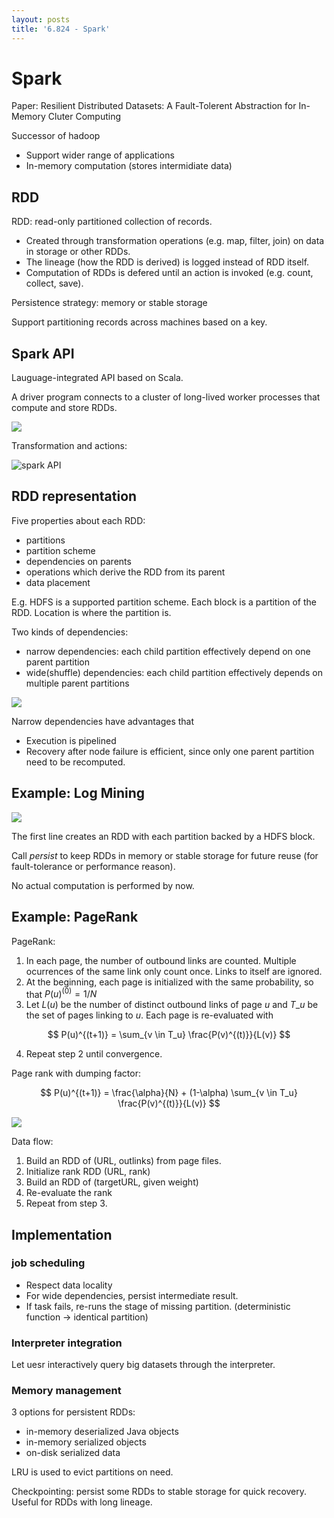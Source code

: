 ```yaml
---
layout: posts
title: '6.824 - Spark'
---
```

# Spark

Paper: Resilient Distributed Datasets: A Fault-Tolerent Abstraction for In-Memory Cluter Computing

Successor of hadoop
- Support wider range of applications
- In-memory computation (stores intermidiate data)

## RDD

RDD: read-only partitioned collection of records.

- Created through transformation operations (e.g. map, filter, join) on data in storage or other RDDs.
- The lineage (how the RDD is derived) is logged instead of RDD itself.
- Computation of RDDs is defered until an action is invoked (e.g. count, collect, save).

Persistence strategy: memory or stable storage

Support partitioning records across machines based on a key.

## Spark API

Lauguage-integrated API based on Scala.

A driver program connects to a cluster of long-lived worker processes that compute and store RDDs.

![](/assets/images/theses/spark-fig2.png)

Transformation and actions:

![spark API](/assets/images/theses/spark-api.png)

## RDD representation

Five properties about each RDD:

- partitions
- partition scheme
- dependencies on parents
- operations which derive the RDD from its parent
- data placement

E.g. HDFS is a supported partition scheme. Each block is a partition of the RDD. Location is where the partition is.

Two kinds of dependencies:

- narrow dependencies: each child partition effectively depend on one parent partition
- wide(shuffle) dependencies: each child partition effectively depends on multiple parent partitions

![](/assets/images/theses/spark-fig4.png)

Narrow dependencies have advantages that

- Execution is pipelined
- Recovery after node failure is efficient, since only one parent partition need to be recomputed.

## Example: Log Mining

![](/assets/images/theses/spark-fig1.png)

The first line creates an RDD with each partition backed by a HDFS block.

Call *persist* to keep RDDs in memory or stable storage for future reuse (for fault-tolerance or performance reason).

No actual computation is performed by now.

## Example: PageRank

PageRank:

1. In each page, the number of outbound links are counted. Multiple ocurrences of the same link only count once. Links to itself are ignored.
2. At the beginning, each page is initialized with the same probability, so that $P(u)^{(0)} = 1/N$
3. Let $L(u)$ be the number of distinct outbound links of page $u$ and $T\_u$ be the set of pages linking to $u$. Each page is re-evaluated with

$$
P(u)^{(t+1)} = \sum_{v \in T_u} \frac{P(v)^{(t)}}{L(v)}
$$

4. Repeat step 2 until convergence.

Page rank with dumping factor:

$$
P(u)^{(t+1)} = \frac{\alpha}{N} + (1-\alpha) \sum_{v \in T_u} \frac{P(v)^{(t)}}{L(v)}
$$

![](/assets/images/theses/spark-fig3.png)

Data flow:

1. Build an RDD of (URL, outlinks) from page files.
2. Initialize rank RDD (URL, rank)
3. Build an RDD of (targetURL, given weight)
4. Re-evaluate the rank
5. Repeat from step 3.

## Implementation

### job scheduling

- Respect data locality
- For wide dependencies, persist intermediate result.
- If task fails, re-runs the stage of missing partition. (deterministic function -> identical partition)

### Interpreter integration

Let uesr interactively query big datasets through the interpreter.

### Memory management

3 options for persistent RDDs:

- in-memory deserialized Java objects
- in-memory serialized objects
- on-disk serialized data

LRU is used to evict partitions on need.

Checkpointing: persist some RDDs to stable storage for quick recovery. Useful for RDDs with long lineage.
